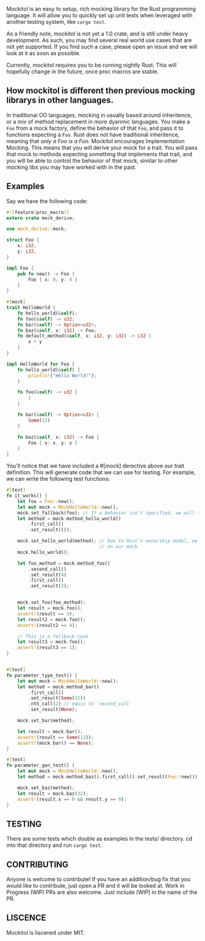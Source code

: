 Mockitol is an easy to setup, rich mocking library for the Rust programming language. It will allow you to quickly set up unit tests when leveraged with another testing system, like `cargo test`.

As a friendly note, mockitol is not yet a 1.0 crate, and is still under heavy development. As such, you may find several real world use cases that are not yet supported. If you find such a case, please open an issue and we will look at it as soon as possible.

Currently, mockitol requires you to be running nightly Rust. This will hopefully change in the future, once proc macros are stable.

## How mockitol is different then previous mocking librarys in other languages.
In traditional OO languages, mocking in usually based around inheritence, or a mix of method replacement in more dyanmic languages. You make a `Foo` from a mock factory, define the behavior of that `Foo`, and pass it to functions expecting a `Foo`. Rust does not have traditional inheritence, meaning that *only a Foo is a Foo*. Mockitol encourages Implementation Mocking. This means that you will derive your mock for a trait. You will pass that mock to methods expecting something that implements that trait, and you will be able to control the behavior of that mock, similar to other mocking libs you may have worked with in the past.

## Examples
Say we have the following code: 
``` rust
#![feature(proc_macro)]
extern crate mock_derive;

use mock_derive::mock;

struct Foo {
    x: i32,
    y: i32,
}

impl Foo {
    pub fn new() -> Foo {
        Foo { x: 0, y: 0 }
    }
}

#[mock]
trait HelloWorld {
    fn hello_world(&self);
    fn foo(&self) -> u32;
    fn bar(&self) -> Option<u32>;
    fn baz(&self, x: i32) -> Foo;
    fn default_method(&self, x: i32, y: i32) -> i32 {
        x + y
    }
}

impl HelloWorld for Foo {
    fn hello_world(&self) {
        println!("Hello World!");
    }

    fn foo(&self) -> u32 {
        1
    }

    fn bar(&self) -> Option<u32> {
        Some(12)
    }

    fn baz(&self, x: i32) -> Foo {
        Foo { x: x, y: x }
    }
}
```
You'll notice that we have included a #[mock] derective above our trait definition. This will generate code that we can use for testing. For example, we can write the following test functions:
 
``` rust
#[test]
fn it_works() {
    let foo = Foo::new();
    let mut mock = MockHelloWorld::new();
    mock.set_fallback(foo); // If a behavior isn't specified, we will fall back to this object's behavior.
    let method = mock.method_hello_world()
        .first_call()
        .set_result(());

    mock.set_hello_world(method); // Due to Rust's ownership model, we will need to set our mock method
                                  // on our mock
    mock.hello_world();

    let foo_method = mock.method_foo()
        .second_call()
        .set_result(4)
        .first_call()
        .set_result(3);


    mock.set_foo(foo_method);
    let result = mock.foo();
    assert!(result == 3);
    let result2 = mock.foo();
    assert!(result2 == 4);

    // This is a fallback case
    let result3 = mock.foo();
    assert!(result3 == 1);
}


#[test]
fn parameter_type_test() {
    let mut mock = MockHelloWorld::new();
    let method = mock.method_bar()
        .first_call()
        .set_result(Some(11))
        .nth_call(2) // equiv to 'second_call'
        .set_result(None);

    mock.set_bar(method);

    let result = mock.bar();
    assert!(result == Some(11));
    assert!(mock.bar() == None);
}

#[test]
fn parameter_gen_test() {
    let mut mock = MockHelloWorld::new();
    let method = mock.method_baz().first_call().set_result(Foo::new());

    mock.set_baz(method);
    let result = mock.baz(32);
    assert!(result.x == 0 && result.y == 0);
}

```

## TESTING
There are some tests which double as examples in the tests/ directory. cd into that directory and run `cargo test`. 

## CONTRIBUTING
Anyone is welcome to contribute! If you have an addition/bug fix that you would like to contribute, just open a PR and it will be looked at. Work in Progress (WIP) PRs are also welcome. Just include [WIP] in the name of the PR.

## LISCENCE
Mockitol is liscened under MIT. 


